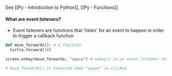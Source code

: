 See [[Py - Introduction to Python]], [[Py - Functions]]

#### What are event listeners?
* Event listeners are functions that 'listen' for an event to happen in order to trigger a callback function

```Python
def move_forwards(): # a function
  turtle.forward(30)

screen.onkey(move_forwards, "space") # onkey() is an event listener that takes an object as an input and a key

# move_forwards() is executed when "space" is clicked
```
